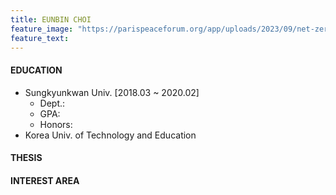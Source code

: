 ```yaml
---
title: EUNBIN CHOI
feature_image: "https://parispeaceforum.org/app/uploads/2023/09/net-zero-space-initiative-1-1536x864.jpg"
feature_text: 
---
```


#### EDUCATION
- Sungkyunkwan Univ. [2018.03 ~ 2020.02] 
  - Dept.: 
  - GPA:
  - Honors:
- Korea Univ. of Technology and Education

#### THESIS
#### INTEREST AREA